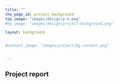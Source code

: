 ```yaml
---
title: ""
the_page_id: project_background
top_image: "images/design/p-b.png" 
#bg_image: "images/design/project-background.png"

layout: background


#content_image: "images/project/bg-content.png"


---
```




##  Project report
